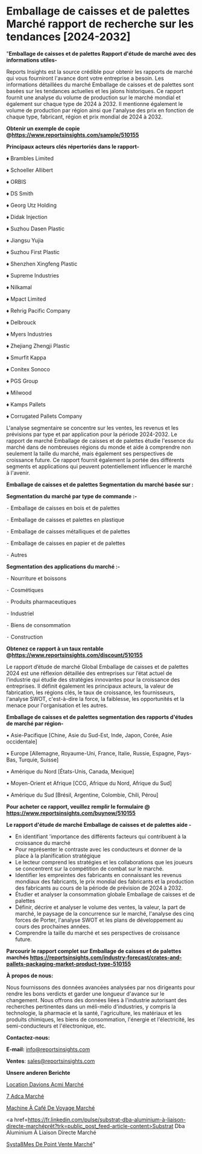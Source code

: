 # Emballage de caisses et de palettes Marché rapport de recherche sur les tendances [2024-2032]

"<strong>Emballage de caisses et de palettes Rapport d'étude de marché avec des informations utiles-</strong>

Reports Insights est la source crédible pour obtenir les rapports de marché qui vous fourniront l'avance dont votre entreprise a besoin. Les informations détaillées du marché Emballage de caisses et de palettes sont basées sur les tendances actuelles et les jalons historiques. Ce rapport fournit une analyse du volume de production sur le marché mondial et également sur chaque type de 2024 à 2032. Il mentionne également le volume de production par région ainsi que l'analyse des prix en fonction de chaque type, fabricant, région et prix mondial de 2024 à 2032.

<strong><b>Obtenir un exemple de copie @</b></strong><a href=https://www.reportsinsights.com/sample/510155><strong><b>https://www.reportsinsights.com/sample/510155</b></strong></a>

<b>Principaux acteurs clés répertoriés dans le rapport-</b>

<b> </b>♦ Brambles Limited

♦ Schoeller Allibert

♦ ORBIS

♦ DS Smith

♦ Georg Utz Holding

♦ Didak Injection

♦ Suzhou Dasen Plastic

♦ Jiangsu Yujia

♦ Suzhou First Plastic

♦ Shenzhen Xingfeng Plastic

♦ Supreme Industries

♦ Nilkamal

♦ Mpact Limited

♦ Rehrig Pacific Company

♦ Delbrouck

♦ Myers Industries

♦ Zhejiang Zhengji Plastic

♦ Smurfit Kappa

♦ Conitex Sonoco

♦ PGS Group

♦ Milwood

♦ Kamps Pallets

♦  Corrugated Pallets Company

L'analyse segmentaire se concentre sur les ventes, les revenus et les prévisions par type et par application pour la période 2024-2032. Le rapport de marché Emballage de caisses et de palettes étudie l'essence du marché dans de nombreuses régions du monde et aide à comprendre non seulement la taille du marché, mais également ses perspectives de croissance future. Ce rapport fournit également la portée des différents segments et applications qui peuvent potentiellement influencer le marché à l'avenir.

<strong>Emballage de caisses et de palettes Segmentation du marché basée sur :</strong>

<strong>Segmentation du marché par type de commande :-</strong>

⁃ Emballage de caisses en bois et de palettes

⁃ Emballage de caisses et palettes en plastique

⁃ Emballage de caisses métalliques et de palettes

⁃ Emballage de caisses en papier et de palettes

⁃ Autres

<strong>Segmentation des applications du marché :-</strong>

⁃ Nourriture et boissons

⁃ Cosmétiques

⁃ Produits pharmaceutiques

⁃ Industriel

⁃ Biens de consommation

⁃ Construction

<strong><b>Obtenez ce rapport à un taux rentable @</b></strong><a href=https://www.reportsinsights.com/discount/510155><strong><b>https://www.reportsinsights.com/discount/510155</b></strong></a>

Le rapport d’étude de marché Global Emballage de caisses et de palettes 2024 est une réflexion détaillée des entreprises sur l’état actuel de l’industrie qui étudie des stratégies innovantes pour la croissance des entreprises. Il définit également les principaux acteurs, la valeur de fabrication, les régions clés, le taux de croissance, les fournisseurs, l'analyse SWOT, c'est-à-dire la force, la faiblesse, les opportunités et la menace pour l'organisation et les autres.

<strong>Emballage de caisses et de palettes segmentation des rapports d'études de marché par région-</strong>

• Asie-Pacifique [Chine, Asie du Sud-Est, Inde, Japon, Corée, Asie occidentale]

• Europe [Allemagne, Royaume-Uni, France, Italie, Russie, Espagne, Pays-Bas, Turquie, Suisse]

• Amérique du Nord [États-Unis, Canada, Mexique]

• Moyen-Orient et Afrique [CCG, Afrique du Nord, Afrique du Sud]

• Amérique du Sud [Brésil, Argentine, Colombie, Chili, Pérou]

<strong>Pour acheter ce rapport, veuillez remplir le formulaire @   <a href=https://www.reportsinsights.com/buynow/510155>https://www.reportsinsights.com/buynow/510155</a></strong>

<strong>Le rapport d'étude de marché Emballage de caisses et de palettes aide -</strong>
<ul>
  <li>En identifiant 'importance des différents facteurs qui contribuent à la croissance du marché</li>
  <li>Pour représenter le contraste avec les conducteurs et donner de la place à la planification stratégique</li>
  <li>Le lecteur comprend les stratégies et les collaborations que les joueurs se concentrent sur la compétition de combat sur le marché.</li>
  <li>Identifier les empreintes des fabricants en connaissant les revenus mondiaux des fabricants, le prix mondial des fabricants et la production des fabricants au cours de la période de prévision de 2024 à 2032.</li>
  <li>Étudier et analyser la consommation globale Emballage de caisses et de palettes</li>
  <li>Définir, décrire et analyser le volume des ventes, la valeur, la part de marché, le paysage de la concurrence sur le marché, l'analyse des cinq forces de Porter, l'analyse SWOT et les plans de développement au cours des prochaines années.</li>
  <li>Comprendre la taille du marché et ses perspectives de croissance future.</li>
</ul>

<strong>Parcourir le rapport complet sur Emballage de caisses et de palettes marchés <a href=https://reportsinsights.com/industry-forecast/crates-and-pallets-packaging-market-product-type-510155>https://reportsinsights.com/industry-forecast/crates-and-pallets-packaging-market-product-type-510155</a></strong>

<strong>À propos de nous:</strong>

Nous fournissons des données avancées analysées par nos dirigeants pour rendre les bons verdicts et garder une longueur d'avance sur le changement. Nous offrons des données liées à l'industrie autorisant des recherches pertinentes dans un méli-mélo d'industries, y compris la technologie, la pharmacie et la santé, l'agriculture, les matériaux et les produits chimiques, les biens de consommation, l'énergie et l'électricité, les semi-conducteurs et l'électronique, etc.

<strong>Contactez-nous:</strong>

<strong>E-mail:</strong> <a href=mailto:info@reportsinsights.com>info@reportsinsights.com</a>

<strong>Ventes</strong>: <a href=mailto:sales@reportsinsights.com>sales@reportsinsights.com</a>

<strong>Unsere anderen Berichte</strong>

<a href=https://www.linkedin.com/pulse/location-davions-acmi-march%C3%A9-analyse-des-parts-5g4rf/>Location Davions Acmi Marché</a>

<a href=https://www.linkedin.com/pulse/7-adca-march%C3%A9-2024-part-croissance-analyse-bktac/>7 Adca Marché</a>

<a href=https://www.linkedin.com/pulse/machine-à-café-de-voyage-marché-couverture-nwnac/>Machine À Café De Voyage Marché</a>

<a href=https://fr.linkedin.com/pulse/substrat-dba-aluminium-à-liaison-directe-marchéprêt?trk=public_post_feed-article-content>Substrat Dba Aluminium À Liaison Directe Marché</a>

<a href=https://www.linkedin.com/pulse/syst%C3%A8mes-de-point-vente-march%C3%A9domaines-croissance-fkalf/>Systa8Mes De Point Vente Marché</a>"
